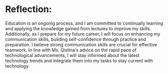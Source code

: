 <h1 align="left"> Reflection: </h1>
<p>Education is an ongoing process, and I am committed to continually learning and applying the knowledge gained from lectures to improve my skills. Additionally, as I prepare for my future career, I will focus on enhancing my communication skills, building self-confidence through practice and preparation. I believe strong communication skills are crucial for effective teamwork. In line with Ms. Qistina's advice on the rapid pace of technological advancements, I will stay informed about the latest technology trends and integrate them into my tasks to stay current with technology.
</p>
